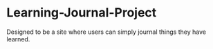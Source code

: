 # Learning-Journal-Project
Designed to be a site where users can simply journal things they have learned.
